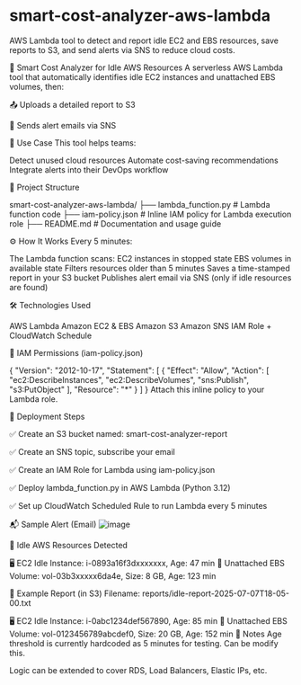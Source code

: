 # smart-cost-analyzer-aws-lambda
AWS Lambda tool to detect and report idle EC2 and EBS resources, save reports to S3, and send alerts via SNS to reduce cloud costs.

🧠 Smart Cost Analyzer for Idle AWS Resources
A serverless AWS Lambda tool that automatically identifies idle EC2 instances and unattached EBS volumes, then:

📤 Uploads a detailed report to S3

📧 Sends alert emails via SNS

🚀 Use Case
This tool helps teams:

Detect unused cloud resources
Automate cost-saving recommendations
Integrate alerts into their DevOps workflow

📁 Project Structure

smart-cost-analyzer-aws-lambda/
├── lambda_function.py       # Lambda function code
├── iam-policy.json          # Inline IAM policy for Lambda execution role
├── README.md                # Documentation and usage guide

⚙️ How It Works
Every 5 minutes:

The Lambda function scans:
  EC2 instances in stopped state
  EBS volumes in available state
Filters resources older than 5 minutes
Saves a time-stamped report in your S3 bucket
Publishes alert email via SNS (only if idle resources are found)

🛠️ Technologies Used

AWS Lambda
Amazon EC2 & EBS
Amazon S3
Amazon SNS
IAM Role + CloudWatch Schedule

🔐 IAM Permissions (iam-policy.json)

{
  "Version": "2012-10-17",
  "Statement": [
    {
      "Effect": "Allow",
      "Action": [
        "ec2:DescribeInstances",
        "ec2:DescribeVolumes",
        "sns:Publish",
        "s3:PutObject"
      ],
      "Resource": "*"
    }
  ]
}
Attach this inline policy to your Lambda role.

🚧 Deployment Steps

✅ Create an S3 bucket named: smart-cost-analyzer-report

✅ Create an SNS topic, subscribe your email

✅ Create an IAM Role for Lambda using iam-policy.json

✅ Deploy lambda_function.py in AWS Lambda (Python 3.12)

✅ Set up CloudWatch Scheduled Rule to run Lambda every 5 minutes

📬 Sample Alert (Email)
![image](https://github.com/user-attachments/assets/6ac82485-5ba8-4efe-b6c4-9f04670bfe24)

🚨 Idle AWS Resources Detected

🖥️ EC2 Idle Instance: i-0893a16f3dxxxxxxx, Age: 47 min
💽 Unattached EBS Volume: vol-03b3xxxxx6da4e, Size: 8 GB, Age: 123 min

📄 Example Report (in S3)
Filename: reports/idle-report-2025-07-07T18-05-00.txt

🖥️ EC2 Idle Instance: i-0abc1234def567890, Age: 85 min
💽 Unattached EBS Volume: vol-0123456789abcdef0, Size: 20 GB, Age: 152 min
📌 Notes
Age threshold is currently hardcoded as 5 minutes for testing. Can be modify this.


Logic can be extended to cover RDS, Load Balancers, Elastic IPs, etc.
